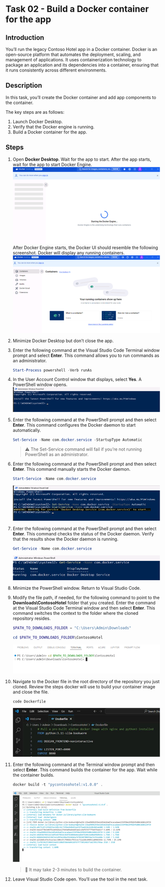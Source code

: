 # Task 02 - Build a Docker container for the app

<!--- Estimated time: 7 minutes---> 

## Introduction

You’ll run the legacy Contoso Hotel app in a Docker container. Docker is an open-source platform that automates the deployment, scaling, and management of applications. It uses containerization technology to package an application and its dependencies into a container, ensuring that it runs consistently across different environments.

## Description

In this task, you’ll create the Docker container and add app components to the container.

The key steps are as follows:

1. Launch Docker Desktop. 
1. Verify that the Docker engine is running.
1. Build a Docker container for the app.


## Steps

1. Open **Docker Desktop**. Wait for the app to start. After the app starts, wait for the app to start Docker Engine.
   ![x2zpfcur.png](../../media/x2zpfcur.png)
   After Docker Engine starts, the Docker UI should resemble the following screenshot. Docker will display any running containers.
   ![3vhwsgbg.png](../../media/3vhwsgbg.png)
1. Minimize Docker Desktop but don’t close the app.
1. Enter the following command at the Visual Studio Code Terminal window prompt and select **Enter**. This command allows you to run commands as an administrator.

    ```powershell
    Start-Process powershell -Verb runAs
    ```

1. In the User Account Control window that displays, select **Yes**. A PowerShell window opens.
    ![hj3c4ve2.png](../../media/hj3c4ve2.png)
1. Enter the following command at the PowerShell prompt and then select **Enter**. This command configures the Docker daemon to start automatically.

    ```powershell
    Set-Service -Name com.docker.service -StartupType Automatic
    ```

    > :warning: The Set-Service command will fail if you’re not running PowerShell as an administrator.

1. Enter the following command at the PowerShell prompt and then select **Enter**. This command manually starts the Docker daemon.

    ```powershell
    Start-Service -Name com.docker.service
    ```

    ![ld27t68z.png](../../media/ld27t68z.png)

1. Enter the following command at the PowerShell prompt and then select **Enter**. This command checks the status of the Docker daemon. Verify that the results show the Docker daemon is running.

    ```powershell
    Get-Service -Name com.docker.service
    ```

    ![2w42g4so.png](../../media/2w42g4so.png)

1. Minimize the PowerShell window. Return to Visual Studio Code.

1. Modify the file path, if needed, for the following command to point to the **Downloads\ContosoHotel** folder that you created. Enter the command at the Visual Studio Code Terminal window and then select **Enter**. This command switches the context to the folder where the cloned repository resides.

    ```powershell
    $PATH_TO_DOWNLOADS_FOLDER = "C:\Users\Admin\Downloads"
    ```

    ```powershell
    cd $PATH_TO_DOWNLOADS_FOLDER\ContosoHotel
    ```

    ![m6q69ffk.png](../../media/m6q69ffk.png)

1. Navigate to the Docker file in the root directory of the repository you just cloned. Review the steps docker will use to build your container image and close the file.

    ```powershell
    code Dockerfile
    ```

    ![vuqrzy2k.jpg](../../media/vuqrzy2k.jpg)


1. Enter the following command at the Terminal window prompt and then select **Enter**. This command builds the container for the app. Wait while the container builds.

    ```powershell
    docker build -t "pycontosohotel:v1.0.0" .
    ```

    ![yhdwim2f.png](../../media/yhdwim2f.png)

    > 📓 It may take 2-3 minutes to build the container.

1. Leave Visual Studio Code open. You’ll use the tool in the next task.
